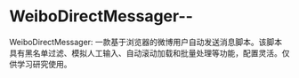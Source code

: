 # WeiboDirectMessager--
WeiboDirectMessager: 一款基于浏览器的微博用户自动发送消息脚本。该脚本具有黑名单过滤、模拟人工输入、自动滚动加载和批量处理等功能，配置灵活。仅供学习研究使用。
